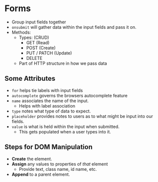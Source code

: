# Forms
- Group input fields together
- ```onsubmit``` will gather data within the input fields and pass it on.
- Methods:
  - Types: (CRUD)
    - GET (Read)
    - POST (Create)
    - PUT / PATCH (Update)
    - DELETE
  - Part of HTTP structure in how we pass data

## Some Attributes
- ```for``` helps tie labels with input fields
- ```autocomplete``` governs the browsers autocomplete feature
- ```name``` associates the name of the input.
  - Helps with label association
- ```type``` notes what type of data to expect.
- ```placeholder``` provides notes to users as to what might be input into our fields.
- ```value``` is what is held within the input when submitted.
  - This gets populated when a user types into it.

## Steps for DOM Manipulation
- **Create** the element.
- **Assign** any values to properties of *that* element
  - Provide text, class name, id name, etc.
- **Append** to a parent element.
